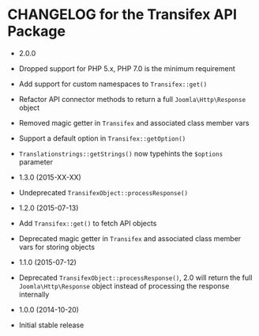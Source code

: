 CHANGELOG for the Transifex API Package
===============

* 2.0.0

 * Dropped support for PHP 5.x, PHP 7.0 is the minimum requirement
 * Add support for custom namespaces to `Transifex::get()`
 * Refactor API connector methods to return a full `Joomla\Http\Response` object
 * Removed magic getter in `Transifex` and associated class member vars
 * Support a default option in `Transifex::getOption()`
 * `Translationstrings::getStrings()` now typehints the `$options` parameter

* 1.3.0 (2015-XX-XX)

 * Undeprecated `TransifexObject::processResponse()`

* 1.2.0 (2015-07-13)

 * Add `Transifex::get()` to fetch API objects
 * Deprecated magic getter in `Transifex` and associated class member vars for storing objects

* 1.1.0 (2015-07-12)

 * Deprecated `TransifexObject::processResponse()`, 2.0 will return the full `Joomla\Http\Response` object instead of processing the response internally

* 1.0.0 (2014-10-20)

 * Initial stable release
